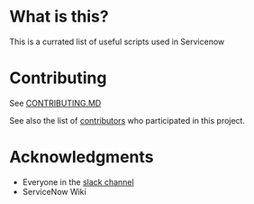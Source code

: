 # What is this?
  
  This is a currated list of useful scripts used in Servicenow

# Contributing
  
  See [CONTRIBUTING.MD](https://github.com/jacebenson/servicenow/blob/master/CONTRIBUTING.md)
  
  See also the list of [contributors](https://github.com/jacebenson/servicenow/contributors) who participated in this project.


# Acknowledgments

* Everyone in the [slack channel](https://sndevs.slack.com/messages/collaborative/)
* ServiceNow Wiki
